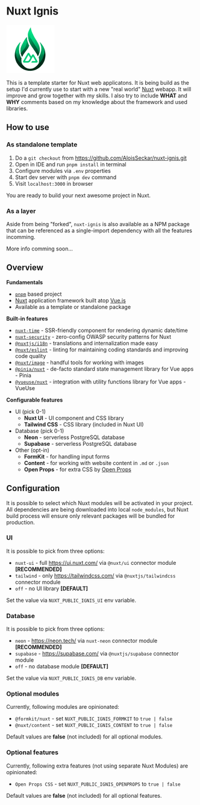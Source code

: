 # Nuxt Ignis

![Nuxt Ignis](https://github.com/AloisSeckar/nuxt-ignis/blob/main/public/nuxt-ignis.png)

This is a template starter for Nuxt web applicatons. It is being build as the setup I'd currently use to start with a new "real world" [Nuxt](https://nuxt.com/) webapp. It will improve and grow together with my skills. I also try to include **WHAT** and **WHY** comments based on my knowledge about the framework and used libraries.

## How to use

### As standalone template
1. Do a `git checkout` from https://github.com/AloisSeckar/nuxt-ignis.git
2. Open in IDE and run `pnpm install` in terminal
3. Configure modules via `.env` properties
4. Start dev server with `pnpm dev` command
5. Visit `localhost:3000` in browser

You are ready to build your next awesome project in Nuxt.

### As a layer
Aside from being "forked", `nuxt-ignis` is also available as a NPM package that can be referenced as a single-import dependency with all the features incomming.

More info comming soon...

## Overview

**Fundamentals**
- [`pnpm`](https://pnpm.io/) based project
- [Nuxt](https://nuxt.com/) application framework built atop [Vue.js](https://vuejs.org/)
- Available as a template or standalone package

**Built-in features**
- [`nuxt-time`](https://nuxt.com/modules/time) - SSR-friendly component for rendering dynamic date/time
- [`nuxt-security`](https://nuxt-security.vercel.app/) - zero-config OWASP security patterns for Nuxt
- [`@nuxtjs/i18n`](https://i18n.nuxtjs.org/) - translations and internalization made easy
- [`@nuxt/eslint`](https://nuxt.com/modules/eslint) - linting for maintaining coding standards and improving code quality 
- [`@nuxt/image`](https://image.nuxt.com/) - handful tools for working with images
- [`@pinia/nuxt`](https://pinia.vuejs.org/ssr/nuxt.html) - de-facto standard state management library for Vue apps - Pinia
- [`@vueuse/nuxt`](https://vueuse.org/nuxt/README.html) - integration with utility functions library for Vue apps - VueUse

**Configurable features**
- UI (pick 0-1)
  - **Nuxt UI** - UI component and CSS library
  - **Tailwind CSS** - CSS library (included in Nuxt UI)
- Database (pick 0-1)
  - **Neon** - serverless PostgreSQL database 
  - **Supabase** - serverless PostgreSQL database 
- Other (opt-in)
  - **FormKit** - for handling input forms
  - **Content** - for working with website content in `.md` or `.json`
  - **Open Props** - for extra CSS by [Open Props](https://open-props.style/)

## Configuration
It is possible to select which Nuxt modules will be activated in your project. All dependencies are being downloaded into local `node_modules`, but Nuxt build process will ensure only relevant packages will be bundled for production.

### UI
It is possible to pick from three options:
- `nuxt-ui` - full https://ui.nuxt.com/ via `@nuxt/ui` connector module **[RECOMMENDED]**
- `tailwind` - only https://tailwindcss.com/ via `@nuxtjs/tailwindcss` connector module
- `off` - no UI library **[DEFAULT]**

Set the value via `NUXT_PUBLIC_IGNIS_UI` env variable.

### Database
It is possible to pick from three options:
- `neon` - https://neon.tech/ via `nuxt-neon` connector module **[RECOMMENDED]**
- `supabase` - https://supabase.com/ via `@nuxtjs/supabase` connector module
- `off` - no database module **[DEFAULT]**

Set the value via `NUXT_PUBLIC_IGNIS_DB` env variable.

### Optional modules
Currently, following modules are opinionated:
- `@formkit/nuxt` - set `NUXT_PUBLIC_IGNIS_FORMKIT` to `true | false`
- `@nuxt/content` - set `NUXT_PUBLIC_IGNIS_CONTENT` to `true | false`

Default values are **false** (not included) for all optional modules.

### Optional features
Currently, following extra features (not using separate Nuxt Modules) are opinionated:
- `Open Props CSS` - set `NUXT_PUBLIC_IGNIS_OPENPROPS` to `true | false`

Default values are **false** (not included) for all optional features.
